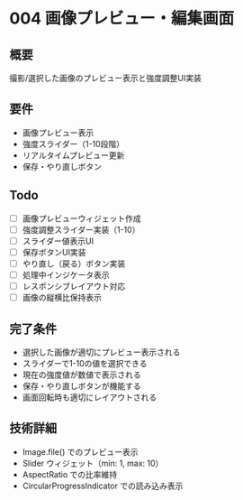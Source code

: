 # 004 画像プレビュー・編集画面

## 概要
撮影/選択した画像のプレビュー表示と強度調整UI実装

## 要件
- 画像プレビュー表示
- 強度スライダー（1-10段階）
- リアルタイムプレビュー更新
- 保存・やり直しボタン

## Todo
- [ ] 画像プレビューウィジェット作成
- [ ] 強度調整スライダー実装（1-10）
- [ ] スライダー値表示UI
- [ ] 保存ボタンUI実装
- [ ] やり直し（戻る）ボタン実装
- [ ] 処理中インジケータ表示
- [ ] レスポンシブレイアウト対応
- [ ] 画像の縦横比保持表示

## 完了条件
- 選択した画像が適切にプレビュー表示される
- スライダーで1-10の値を選択できる
- 現在の強度値が数値で表示される
- 保存・やり直しボタンが機能する
- 画面回転時も適切にレイアウトされる

## 技術詳細
- Image.file() でのプレビュー表示
- Slider ウィジェット（min: 1, max: 10）
- AspectRatio での比率維持
- CircularProgressIndicator での読み込み表示